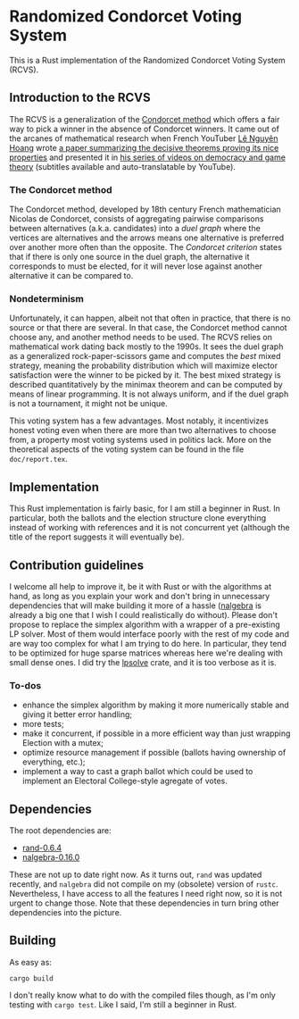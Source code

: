 # Randomized Condorcet Voting System
This is a Rust implementation of the Randomized Condorcet Voting System (RCVS).

## Introduction to the RCVS
The RCVS is a generalization of the [Condorcet method](https://en.wikipedia.org/wiki/Condorcet_method) which offers a fair way to pick a winner in the absence of Condorcet winners. It came out of the arcanes of mathematical research when French YouTuber [Lê Nguyên Hoang](https://scholar.google.ch/citations?user=0ZADKSkAAAAJ&hl=en) wrote [a paper summarizing the decisive theorems proving its nice properties](https://link.springer.com/article/10.1007/s00355-017-1031-2) and presented it in [his series of videos on democracy and game theory](https://youtu.be/wKimU8jy2a8) (subtitles available and auto-translatable by YouTube).

### The Condorcet method
The Condorcet method, developed by 18th century French mathematician Nicolas de Condorcet, consists of aggregating pairwise comparisons between alternatives (a.k.a. candidates) into a *duel graph* where the vertices are alternatives and the arrows means one alternative is preferred over another more often than the opposite. The *Condorcet criterion* states that if there is only one source in the duel graph, the alternative it corresponds to must be elected, for it will never lose against another alternative it can be compared to.

### Nondeterminism
Unfortunately, it can happen, albeit not that often in practice, that there is no source or that there are several. In that case, the Condorcet method cannot choose any, and another method needs to be used. The RCVS relies on mathematical work dating back mostly to the 1990s. It sees the duel graph as a generalized rock-paper-scissors game and computes the _best_ mixed strategy, meaning the probability distribution which will maximize elector satisfaction were the winner to be picked by it. The best mixed strategy is described quantitatively by the minimax theorem and can be computed by means of linear programming. It is not always uniform, and if the duel graph is not a tournament, it might not be unique.

This voting system has a few advantages. Most notably, it incentivizes honest voting even when there are more than two alternatives to choose from, a property most voting systems used in politics lack. More on the theoretical aspects of the voting system can be found in the file `doc/report.tex`.

## Implementation
This Rust implementation is fairly basic, for I am still a beginner in Rust. In particular, both the ballots and the election structure clone everything instead of working with references and it is not concurrent yet (although the title of the report suggests it will eventually be).

## Contribution guidelines
I welcome all help to improve it, be it with Rust or with the algorithms at hand, as long as you explain your work and don't bring in unnecessary dependencies that will make building it more of a hassle ([nalgebra](https://www.nalgebra.org/) is already a big one that I wish I could realistically do without). Please don't propose to replace the simplex algorithm with a wrapper of a pre-existing LP solver. Most of them would interface poorly with the rest of my code and are way too complex for what I am trying to do here. In particular, they tend to be optimized for huge sparse matrices whereas here we're dealing with small dense ones. I did try the [lpsolve](https://crates.io/crates/lpsolve) crate, and it is too verbose as it is.

### To-dos
* enhance the simplex algorithm by making it more numerically stable and giving it better error handling;
* more tests;
* make it concurrent, if possible in a more efficient way than just wrapping Election with a mutex;
* optimize resource management if possible (ballots having ownership of everything, etc.);
* implement a way to cast a graph ballot which could be used to implement an Electoral College-style agregate of votes.

## Dependencies
The root dependencies are:
* [rand-0.6.4](https://crates.io/crates/rand)
* [nalgebra-0.16.0](https://crates.io/crates/nalgebra)

These are not up to date right now. As it turns out, `rand` was updated recently, and `nalgebra` did not compile on my (obsolete) version of `rustc`. Nevertheless, I have access to all the features I need right now, so it is not urgent to change those. Note that these dependencies in turn bring other dependencies into the picture.

## Building
As easy as:
```
cargo build
```
I don't really know what to do with the compiled files though, as I'm only testing with `cargo test`. Like I said, I'm still a beginner in Rust.
